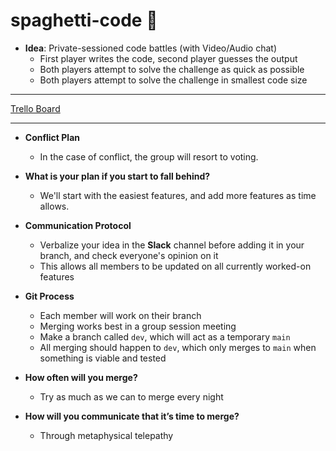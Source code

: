 # spaghetti-code 🍝

- **Idea**: Private-sessioned code battles (with Video/Audio chat)
  - First player writes the code, second player guesses the output
  - Both players attempt to solve the challenge as quick as possible
  - Both players attempt to solve the challenge in smallest code size

---

[Trello Board](https://trello.com/b/hT84orMX/spaghetti-code)

---

- **Conflict Plan**
  - In the case of conflict, the group will resort to voting.

- **What is your plan if you start to fall behind?**
  - We'll start with the easiest features, and add more features as time allows. 

- **Communication Protocol**
  - Verbalize your idea in the **Slack** channel before adding it in your branch, and check everyone's opinion on it
  - This allows all members to be updated on all currently worked-on features

- **Git Process**
  - Each member will work on their branch
  - Merging works best in a group session meeting
  - Make a branch called `dev`, which will act as a temporary `main`
  - All merging should happen to `dev`, which only merges to `main` when something is viable and tested

- **How often will you merge?**
  - Try as much as we can to merge every night 

- **How will you communicate that it’s time to merge?**
  - Through metaphysical telepathy  
